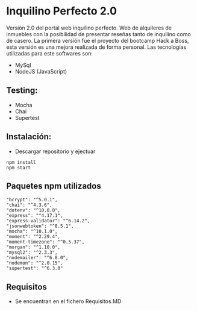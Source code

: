 # Inquilino Perfecto 2.0

Versión 2.0 del portal web inquilino perfecto.
Web de alquileres de inmuebles con la posibilidad de presentar reseñas tanto de inquilino como de casero.
La primera versión fue el proyecto del bootcamp Hack a Boss, esta versión es una mejora realizada de forma personal.
Las tecnologías utilizadas para este softwares son:

- MySql
- NodeJS (JavaScript)

## Testing:

- Mocha
- Chai
- Supertest

## Instalación:

- Descargar repositorio y ejectuar

```
npm install
npm start
```

## Paquetes npm utilizados

```
"bcrypt": "^5.0.1",
"chai": "^4.3.6",
"dotenv": "^10.0.0",
"express": "^4.17.1",
"express-validator": "^6.14.2",
"jsonwebtoken": "^8.5.1",
"mocha": "^10.1.0",
"moment": "^2.29.4",
"moment-timezone": "^0.5.37",
"morgan": "^1.10.0",
"mysql2": "^2.3.3",
"nodemailer": "^6.8.0",
"nodemon": "^2.0.15",
"supertest": "^6.3.0"
```

## Requisitos

- Se encuentran en el fichero Requisitos.MD
